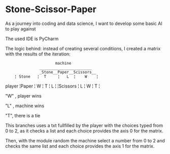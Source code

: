 # Stone-Scissor-Paper
As a journey into coding and data science, I want to develop some basic AI to play against

The used IDE is PyCharm

The logic behind: instead of creating several conditions, I created a matrix with the results of the iteration:

                          machine
                   _______________________
                   _Stone__Paper__Scissors__
        ¦ Stone   ¦  T     ¦   L  ¦    W    ¦
player  ¦Paper    ¦  W     ¦   T  ¦    L    ¦
        ¦Scissors ¦  L     ¦   W  ¦    T    ¦

"W" , player wins

"L" , machine wins

"T", there is a tie

This branches uses a txt fullfilled by the player with the choices typed from 0 to 2, as it checks a list and each choice provides the axis 0 for the matrix.

Then, with the module random the machine select a number from 0 to 2 and checks the same list and each choice provides the axis 1 for the matrix.
